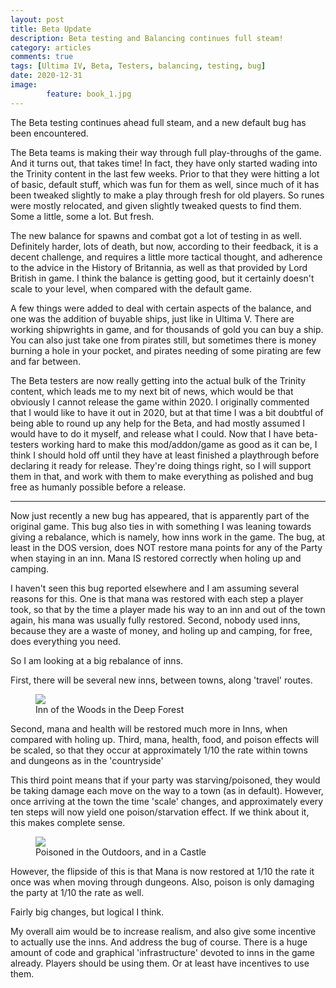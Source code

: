 ```yaml
---
layout: post
title: Beta Update
description: Beta testing and Balancing continues full steam!
category: articles
comments: true
tags: [Ultima IV, Beta, Testers, balancing, testing, bug]
date: 2020-12-31
image: 
        feature: book_1.jpg
---
```


The Beta testing continues ahead full steam, and a new default bug has been encountered. 

The Beta teams is making their way through full play-throughs of the game. And it turns out, that takes time! In fact, they have only started wading into the Trinity content in the last few weeks. Prior to that they were hitting a lot of basic, default stuff, which was fun for them as well, since much of it has been tweaked slightly to make a play through fresh for old players. So runes were mostly relocated, and given slightly tweaked quests to find them. Some a little, some a lot. But fresh.

<!--more-->

The new balance for spawns and combat got a lot of testing in as well. Definitely harder, lots of death, but now, according to their feedback, it is a decent challenge, and requires a little more tactical thought, and adherence to the advice in the History of Britannia, as well as that provided by Lord British in game. I think the balance is getting good, but it certainly doesn't scale to your level, when compared with the default game.

A few things were added to deal with certain aspects of the balance, and one was the addition of buyable ships, just like in Ultima V. There are working shipwrights in game, and for thousands of gold you can buy a ship. You can also just take one from pirates still, but sometimes there is money burning a hole in your pocket, and pirates needing of some pirating are few and far between.

The Beta testers are now really getting into the actual bulk of the Trinity content, which leads me to my next bit of news, which would be that obviously I cannot release the game within 2020. I originally commented that I would like to have it out in 2020, but at that time I was a bit doubtful of being able to round up any help for the Beta, and had mostly assumed I would have to do it myself, and release what I could. Now that I have beta-testers working hard to make this mod/addon/game as good as it can be, I think I should hold off until they have at least finished a playthrough before declaring it ready for release. They're doing things right, so I will support them in that, and work with them to make everything as polished and bug free as humanly possible before a release.

***

Now just recently a new bug has appeared, that is apparently part of the original game. This bug also ties in with something I was leaning towards giving a rebalance, which is namely, how inns work in the game. The bug, at least in the DOS version, does NOT restore mana points for any of the Party when staying in an inn. Mana IS restored correctly when holing up and camping.

I haven't seen this bug reported elsewhere and I am assuming several reasons for this. One is that mana was restored with each step a player took, so that by the time a player made his way to an inn and out of the town again, his mana was usually fully restored. Second, nobody used inns, because they are a waste of money, and holing up and camping, for free, does everything you need.

So I am looking at a big rebalance of inns. 

First, there will be several new inns, between towns, along 'travel' routes.

<figure>
	<img class="ScrollRev" data-tilt src="{{ site.url }}/images/inn.gif" />
	<figcaption>Inn of the Woods in the Deep Forest</figcaption>
</figure>

Second, mana and health will be restored much more in Inns, when compared with holing up.
Third, mana, health, food, and poison effects will be scaled, so that they occur at approximately 1/10 the rate within towns and dungeons as in the 'countryside'

This third point means that if your party was starving/poisoned, they would be taking damage each move on the way to a town (as in default). However, once arriving at the town the time 'scale' changes, and approximately every ten steps will now yield one poison/starvation effect. If we think about it, this makes complete sense.

<figure>
	<img class="ScrollRev" data-tilt src="{{ site.url }}/images/poisoned.gif" />
	<figcaption>Poisoned in the Outdoors, and in a Castle</figcaption>
</figure>

However, the flipside of this is that Mana is now restored at 1/10 the rate it once was when moving through dungeons. Also, poison is only damaging the party at 1/10 the rate as well.

Fairly big changes, but logical I think. 

My overall aim would be to increase realism, and also give some incentive to actually use the inns. And address the bug of course. There is a huge amount of code and graphical 'infrastructure' devoted to inns in the game already. Players should be using them. Or at least have incentives to use them.

